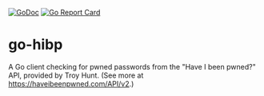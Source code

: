 [![GoDoc](https://godoc.org/github.com/nelz9999/go-hibp/hibp?status.svg)](https://godoc.org/github.com/nelz9999/go-hibp/hibp) [![Go Report Card](https://goreportcard.com/badge/nelz9999/go-hibp)](https://goreportcard.com/report/nelz9999/go-hibp)

# go-hibp
A Go client checking for pwned passwords from the "Have I been pwned?" API, provided by Troy Hunt. (See more at https://haveibeenpwned.com/API/v2.)
